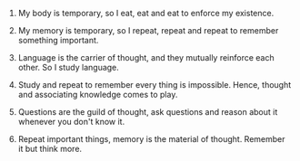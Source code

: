 1. My body is temporary, so I eat, eat and eat to enforce my existence.

2. My memory is temporary, so I repeat, repeat and repeat to remember something important.

3. Language is the carrier of  thought, and they mutually reinforce each other. So I study language.
4. Study and repeat to remember every thing is impossible. Hence, thought and associating knowledge comes to play.
5. Questions are the guild of thought, ask questions and reason about it whenever you don't know it.
6. Repeat important things, memory is the material of thought. Remember it but think more.


